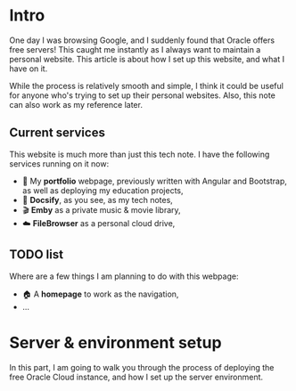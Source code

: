 # Intro

One day I was browsing Google, and I suddenly found that Oracle offers free servers! This caught me instantly as I always want to maintain a personal website. This article is about how I set up this website, and what I have on it.

While the process is relatively smooth and simple, I think it could be useful for anyone who's trying to set up their personal websites. Also, this note can also work as my reference later.

## Current services

This website is much more than just this tech note. I have the following services running on it now:
- 🤵 My **portfolio** webpage, previously written with Angular and Bootstrap, as well as deploying my education projects,
- 📃 **Docsify**, as you see, as my tech notes,
- 🎬 **Emby** as a private music & movie library,
- ☁️ **FileBrowser** as a personal cloud drive,

## TODO list

Where are a few things I am planning to do with this webpage:
- 🏠 A **homepage** to work as the navigation,
- ...

# Server & environment setup

In this part, I am going to walk you through the process of deploying the free Oracle Cloud instance, and how I set up the server environment.

